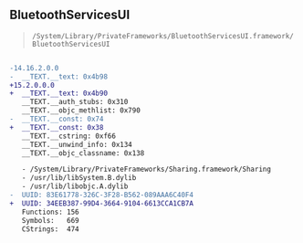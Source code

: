 ## BluetoothServicesUI

> `/System/Library/PrivateFrameworks/BluetoothServicesUI.framework/BluetoothServicesUI`

```diff

-14.16.2.0.0
-  __TEXT.__text: 0x4b98
+15.2.0.0.0
+  __TEXT.__text: 0x4b90
   __TEXT.__auth_stubs: 0x310
   __TEXT.__objc_methlist: 0x790
-  __TEXT.__const: 0x74
+  __TEXT.__const: 0x38
   __TEXT.__cstring: 0xf66
   __TEXT.__unwind_info: 0x134
   __TEXT.__objc_classname: 0x138

   - /System/Library/PrivateFrameworks/Sharing.framework/Sharing
   - /usr/lib/libSystem.B.dylib
   - /usr/lib/libobjc.A.dylib
-  UUID: 83E61778-326C-3F28-B562-089AAA6C40F4
+  UUID: 34EEB387-99D4-3664-9104-6613CCA1CB7A
   Functions: 156
   Symbols:   669
   CStrings:  474

```
